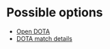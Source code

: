 # Possible options

- [Open DOTA](https://docs.opendota.com/)
- [DOTA match details](http://dev.dota2.com/showthread.php?t=47115)

